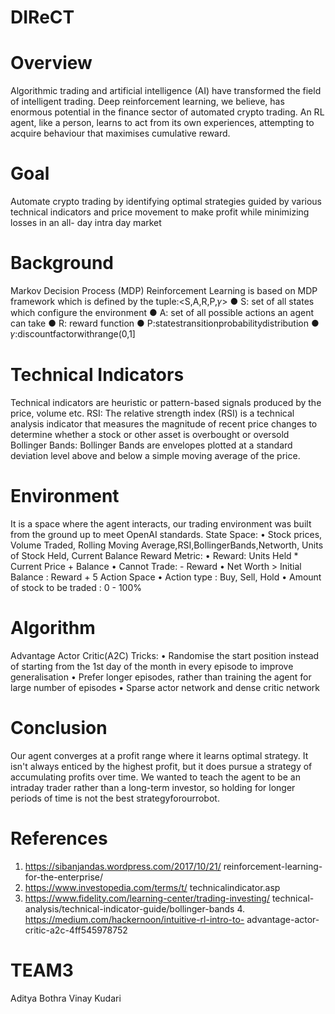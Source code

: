 # DIReCT
# Overview
Algorithmic trading and artificial intelligence (AI) have transformed the field of intelligent trading. Deep reinforcement learning, we believe, has enormous potential in the finance sector of automated crypto trading. An RL agent, like a person, learns to act from its own experiences, attempting to acquire behaviour that maximises cumulative reward.

# Goal
Automate crypto trading by identifying optimal strategies guided by various technical indicators and price movement to make profit while minimizing losses in an all- day intra day market

# Background
Markov Decision Process (MDP)
Reinforcement Learning is based on MDP framework which is defined by the tuple:<S,A,R,P,𝛾>
● S: set of all states which configure the environment
● A: set of all possible actions an agent can take ● R: reward function
● P:statestransitionprobabilitydistribution
● 𝛾:discountfactorwithrange(0,1]

# Technical Indicators
Technical indicators are heuristic or pattern-based signals produced by the price, volume etc.
RSI:
The relative strength index (RSI) is a technical analysis indicator that measures the magnitude of recent price changes to determine whether a stock or other asset is
overbought or oversold
Bollinger Bands:
Bollinger Bands are envelopes plotted at a standard deviation level above and below a simple moving average of the price.

# Environment
It is a space where the agent interacts, our trading environment was built from the ground up to meet OpenAI standards.
State Space:
• Stock prices, Volume Traded, Rolling Moving Average,RSI,BollingerBands,Networth, Units of Stock Held, Current Balance
Reward Metric:
• Reward: Units Held * Current Price + Balance • Cannot Trade: - Reward
• Net Worth > Initial Balance : Reward + 5
Action Space
• Action type : Buy, Sell, Hold
• Amount of stock to be traded : 0 - 100%

# Algorithm
Advantage Actor Critic(A2C)
Tricks:
• Randomise the start position instead of starting from the 1st day of the month in every episode to improve generalisation
• Prefer longer episodes, rather than training the agent for large number of episodes
• Sparse actor network and dense critic network

# Conclusion
Our agent converges at a profit range where it learns optimal strategy. It isn't always enticed by the highest profit, but it does pursue a strategy of accumulating profits over time. We wanted to teach the agent to be an intraday trader rather than a long-term investor, so holding for longer periods of time is not the best strategyforourrobot.

# References
1. https://sibanjandas.wordpress.com/2017/10/21/ reinforcement-learning-for-the-enterprise/
2. https://www.investopedia.com/terms/t/ technicalindicator.asp
3. https://www.fidelity.com/learning-center/trading-investing/ technical-analysis/technical-indicator-guide/bollinger-bands 4. https://medium.com/hackernoon/intuitive-rl-intro-to- advantage-actor-critic-a2c-4ff545978752

# TEAM3
Aditya Bothra
Vinay Kudari
